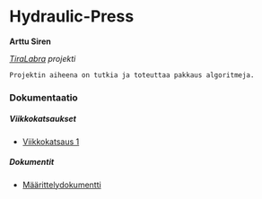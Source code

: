 # Hydraulic-Press
**Arttu Siren**

*[TiraLabra](https://github.com/TiraLabra/2019_4) projekti*

```
Projektin aiheena on tutkia ja toteuttaa pakkaus algoritmeja.
```

### Dokumentaatio
##### Viikkokatsaukset
- [Viikkokatsaus 1](./dokumentaatio/viikkoraportti1.md)

##### Dokumentit
- [Määrittelydokumentti](./dokumentaatio/maarittelydokumentti.md)
